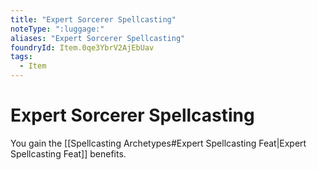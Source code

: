 ```yaml
---
title: "Expert Sorcerer Spellcasting"
noteType: ":luggage:"
aliases: "Expert Sorcerer Spellcasting"
foundryId: Item.0qe3YbrV2AjEbUav
tags:
  - Item
---
```


# Expert Sorcerer Spellcasting

You gain the [[Spellcasting Archetypes#Expert Spellcasting Feat|Expert Spellcasting Feat]] benefits.

